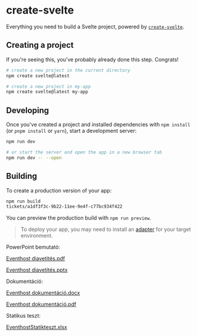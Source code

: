 # create-svelte

Everything you need to build a Svelte project, powered by [`create-svelte`](https://github.com/sveltejs/kit/tree/master/packages/create-svelte).

## Creating a project

If you're seeing this, you've probably already done this step. Congrats!

```bash
# create a new project in the current directory
npm create svelte@latest

# create a new project in my-app
npm create svelte@latest my-app
```

## Developing

Once you've created a project and installed dependencies with `npm install` (or `pnpm install` or `yarn`), start a development server:

```bash
npm run dev

# or start the server and open the app in a new browser tab
npm run dev -- --open
```

## Building

To create a production version of your app:

```bash
npm run build
tickets/a1df3f3c-9b22-11ee-9e4f-c77bc934f422
```

You can preview the production build with `npm run preview`.

> To deploy your app, you may need to install an [adapter](https://kit.svelte.dev/docs/adapters) for your target environment.






PowerPoint bemutató:

[Eventhost diavetítés.pdf](https://github.com/istvan033/Eventhost/files/15029812/Eventhost.diavetites.pdf)

[Eventhost diavetítés.pptx](https://github.com/istvan033/Eventhost/files/15029810/Eventhost.diavetites.pptx)


Dokumentáció:

[Eventhost dokumentáció.docx](https://github.com/istvan033/Eventhost/files/15029807/Eventhost.dokumentacio.docx)

[Eventhost dokumentáció.pdf](https://github.com/istvan033/Eventhost/files/15029808/Eventhost.dokumentacio.pdf)



Statikus teszt:

[EventhostStatikteszt.xlsx](https://github.com/istvan033/Eventhost/files/15028946/EventhostStatikteszt.xlsx)
